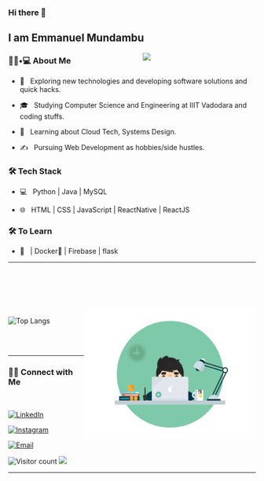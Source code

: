### Hi there 👋<h2> I am Emmanuel Mundambu</h2>

<img align='right' src="https://media.giphy.com/media/M9gbBd9nbDrOTu1Mqx/giphy.gif" width="230">

<h3> 👨🏻•💻 About Me </h3>



- 🤔 &nbsp; Exploring new technologies and developing software solutions and quick hacks.

- 🎓 &nbsp; Studying Computer Science and Engineering at IIIT Vadodara and coding stuffs.

- 🌱 &nbsp; Learning about Cloud Tech, Systems Design.

- ✍️ &nbsp; Pursuing Web Development as hobbies/side hustles.



<h3>🛠 Tech Stack</h3>



- 💻 &nbsp; Python | Java | MySQL

- 🌐 &nbsp; HTML | CSS | JavaScript | ReactNative | ReactJS

<!--

- 🛢 &nbsp; MySQL | MongoDB

- 🖥 &nbsp; Illustrator| Photoshop |

-->



<h3>🛠 To Learn</h3>

- 🔧 &nbsp;  | Docker🐳 | Firebase | flask

<hr>



<br/><br/>



<br/>

<br/>

<img src="https://github.com/nirala69/nirala69/blob/master/70804f7e25b11f29db904f2fa7b4cd9d.gif" width="350" align='right'>

![Top Langs](https://github-readme-stats.vercel.app/api/top-langs/?username=Emmanuel-Mun&show_icons=true)

<br><br>



<hr>



<h3> 🤝🏻 Connect with Me </h3>

<br>



<p align="center">



<a href="https://www.linkedin.com/in/Emmanuel Mundambu/"><img alt="LinkedIn" src="https://img.shields.io/badge/LinkedIn-Emmanuel Mundambu%20Malpani-blue?style=flat-square&logo=linkedin"></a>

<a href="https://www.instagram.com/fw_emmanuelll/"><img alt="Instagram" src="https://img.shields.io/badge/Instagram-fw_emmanuelll-black?style=flat-square&logo=instagram"></a>

<a href="mundambue@gmail.com"><img alt="Email" src="https://img.shields.io/badge/Email-mundambue@gmail.com-blue?style=flat-square&logo=gmail"></a>

</p>





![Visitor count](https://visitor-badge.laobi.icu/badge?page_id=shivam0110.shivam0110)   <img src="https://media.giphy.com/media/dxn6fRlTIShoeBr69N/giphy.gif" width="30">





<hr>



